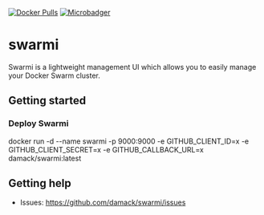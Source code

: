 [![Docker Pulls](https://img.shields.io/docker/pulls/damack/swarmi.svg)](https://hub.docker.com/r/damack/swarmi/)
[![Microbadger](https://images.microbadger.com/badges/image/damack/swarmi.svg)](http://microbadger.com/images/damack/swarmi "Image size")

# swarmi

Swarmi is a lightweight management UI which allows you to easily manage your Docker Swarm cluster.

## Getting started

### Deploy Swarmi
docker run -d --name swarmi -p 9000:9000 -e GITHUB_CLIENT_ID=x -e GITHUB_CLIENT_SECRET=x -e GITHUB_CALLBACK_URL=x damack/swarmi:latest

## Getting help

* Issues: https://github.com/damack/swarmi/issues